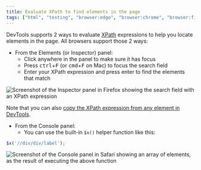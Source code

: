 ```yaml
---
title: Evaluate XPath to find elements in the page
tags: ["html", "testing", "browser:edge", "browser:chrome", "browser:firefox", "browser:safari"]
---
```

DevTools supports 2 ways to evaluate [XPath](https://developer.mozilla.org/en-US/docs/Web/XPath) expressions to help you locate elements in the page. All browsers support those 2 ways:

* From the Elements (or Inspector) panel:
  * Click anywhere in the panel to make sure it has focus
  * Press <kbd>ctrl</kbd>+<kbd>F</kbd> (or <kbd>cmd</kbd>+<kbd>F</kbd> on Mac) to focus the search field
  * Enter your XPath expression and press enter to find the elements that match

![Screenshot of the Inspector panel in Firefox showing the search field with an XPath expression](/assets/img/evaluate-xpath-1.png)

Note that you can also [copy the XPath expression from any element in DevTools](/tips/en/copy-element-xpath/).

* From the Console panel:
  * You can use the built-in `$x()` helper function like this:

```javascript
$x('//div/div/label');
```

![Screenshot of the Console panel in Safari showing an array of elements, as the result of executing the above function](/assets/img/evaluate-xpath-2.png)
